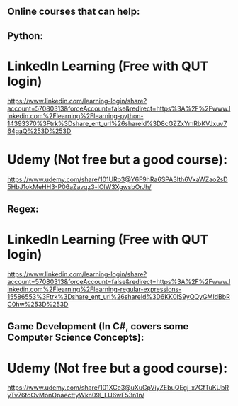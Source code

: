 ## Online courses that can help:

## Python:
# LinkedIn Learning (Free with QUT login)
https://www.linkedin.com/learning-login/share?account=57080313&forceAccount=false&redirect=https%3A%2F%2Fwww.linkedin.com%2Flearning%2Flearning-python-14393370%3Ftrk%3Dshare_ent_url%26shareId%3D8cGZZxYmRbKVJxuv764gaQ%253D%253D

# Udemy (Not free but a good course):
https://www.udemy.com/share/101URo3@Y6F9hRa6SPA3Ith6VxaWZao2sD5HbJ1okMeHH3-P06aZavqz3-lOlW3XgwsbOrJh/

## Regex:
# LinkedIn Learning (Free with QUT login)
https://www.linkedin.com/learning-login/share?account=57080313&forceAccount=false&redirect=https%3A%2F%2Fwww.linkedin.com%2Flearning%2Flearning-regular-expressions-15586553%3Ftrk%3Dshare_ent_url%26shareId%3D6KK0IS9yQQyGMldBbRC0hw%253D%253D

## Game Development (In C#, covers some Computer Science Concepts):
# Udemy (Not free but a good course):
https://www.udemy.com/share/101XCe3@uXuGpViyZEbuQEgj_x7CfTuKUbRyTv76toOvMonOpaecttyWkn09l_LU6wF53n1n/
